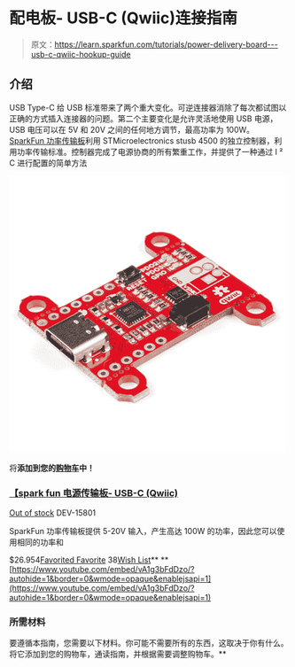 # 配电板- USB-C (Qwiic)连接指南

> 原文：<https://learn.sparkfun.com/tutorials/power-delivery-board---usb-c-qwiic-hookup-guide>

## 介绍

USB Type-C 给 USB 标准带来了两个重大变化。可逆连接器消除了每次都试图以正确的方式插入连接器的问题。第二个主要变化是允许灵活地使用 USB 电源，USB 电压可以在 5V 和 20V 之间的任何地方调节，最高功率为 100W。 [SparkFun 功率传输板](https://www.sparkfun.com/products/15801)利用 STMicroelectronics stusb 4500 的独立控制器，利用功率传输标准。控制器完成了电源协商的所有繁重工作，并提供了一种通过 I ² C 进行配置的简单方法

[![SparkFun Power Delivery Board - USB-C (Qwiic)](img/88171dc1bfc70522ed3924754a34883c.png)](https://www.sparkfun.com/products/15801) 

将**添加到您的[购物车](https://www.sparkfun.com/cart)中！**

### [【spark fun 电源传输板- USB-C (Qwiic)](https://www.sparkfun.com/products/15801)

[Out of stock](https://learn.sparkfun.com/static/bubbles/ "out of stock") DEV-15801

SparkFun 功率传输板提供 5-20V 输入，产生高达 100W 的功率，因此您可以使用相同的功率和

$26.954[Favorited Favorite](# "Add to favorites") 38[Wish List](# "Add to wish list")** **[https://www.youtube.com/embed/vA1g3bFdDzo/?autohide=1&border=0&wmode=opaque&enablejsapi=1](https://www.youtube.com/embed/vA1g3bFdDzo/?autohide=1&border=0&wmode=opaque&enablejsapi=1)

### 所需材料

要遵循本指南，您需要以下材料。你可能不需要所有的东西，这取决于你有什么。将它添加到您的购物车，通读指南，并根据需要调整购物车。**